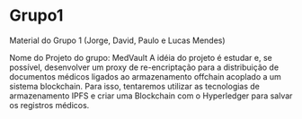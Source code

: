 # Grupo1
Material do Grupo 1 (Jorge, David, Paulo e Lucas Mendes)

Nome do Projeto do grupo: MedVault
A idéia do projeto é estudar e, se possível, desenvolver um proxy de re-encriptação para a distribuição de documentos médicos ligados ao armazenamento offchain acoplado a um sistema blockchain. Para isso, tentaremos utilizar as tecnologias de armazenamento IPFS e criar uma Blockchain com o Hyperledger para salvar os registros médicos.
